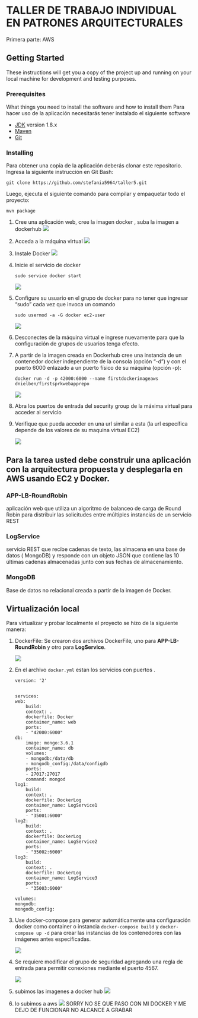 # **TALLER DE TRABAJO INDIVIDUAL EN PATRONES ARQUITECTURALES**
Primera parte: AWS



## Getting Started

These instructions will get you a copy of the project up and running on your local machine for development and testing purposes.

### Prerequisites

What things you need to install the software and how to install them
Para hacer uso de la aplicación necesitarás tener instalado el siguiente software
- [JDK](https://www.oracle.com/co/java/technologies/javase/javase8-archive-downloads.html) version 1.8.x
- [Maven](https://maven.apache.org/download.cgi)
- [Git](https://git-scm.com/downloads)


### Installing

Para obtener una copia de la aplicación deberás clonar este repositorio. Ingresa la siguiente instrucción en Git Bash:

```
git clone https://github.com/stefania5964/taller5.git
```

Luego, ejecuta el siguiente comando para compilar y empaquetar todo el proyecto:

```
mvn package
```

1. Cree una aplicación web, cree la imagen docker , suba la imagen a dockerhub
   ![](src/img/0.png)
2. Acceda a la máquina virtual
   ![](src/img/1.png)
3. Instale Docker
   ![](src/img/2.png)
4. Inicie el servicio de docker
   ```
   sudo service docker start
   ```
   ![](src/img/3.png)
   
5. Configure su usuario en el grupo de docker para no tener que ingresar “sudo” cada vez que invoca un comando
   ```
   sudo usermod -a -G docker ec2-user
   ```
   ![](src/img/4.png)
6. Desconectes de la máquina virtual e ingrese nuevamente para que la configuración de grupos de usuarios tenga efecto.
7. A partir de la imagen creada en Dockerhub cree una instancia de un contenedor docker independiente de la consola (opción “-d”) y con el puerto 6000 enlazado a un puerto físico de su máquina (opción -p):
   ```
   docker run -d -p 42000:6000 --name firstdockerimageaws dnielben/firstsprkwebapprepo
   ```
   ![](src/img/5.png)
8. Abra los puertos de entrada del security group de la máxima virtual para acceder al servicio
9. Verifique que pueda acceder  en una url similar a esta (la url específica depende de los valores de su maquina virtual EC2)

   ![](src/img/6.png)
## Para la tarea usted debe construir una aplicación con la arquitectura propuesta y desplegarla en AWS usando EC2 y Docker.
### APP-LB-RoundRobin
aplicación web que utiliza un algoritmo de balanceo de carga de Round Robin para distribuir las solicitudes entre múltiples instancias de un servicio REST

### LogService
servicio REST que recibe cadenas de texto, las almacena en una base de datos ( MongoDB) y responde con un objeto JSON que contiene las 10 últimas cadenas almacenadas junto con sus fechas de almacenamiento.

### MongoDB
Base de datos no relacional creada a partir de la imagen  de Docker.

## **Virtualización local**
Para virtualizar y probar localmente el proyecto se hizo de la siguiente manera:

1. DockerFile: Se crearon dos archivos DockerFile, uno para **APP-LB-RoundRobin** y otro para **LogService**.

    ![](src/img/7.png)

    

2. En el archivo ```docker.yml``` estan los servicios con puertos .

    ```
    version: '2'


    services:
    web:
        build:
        context: .
        dockerfile: Docker
        container_name: web
        ports:
        - "42000:6000"
    db:
        image: mongo:3.6.1
        container_name: db
        volumes:
        - mongodb:/data/db
        - mongodb_config:/data/configdb
        ports:
        - 27017:27017
        command: mongod
    log1:
        build:
        context: .
        dockerfile: DockerLog
        container_name: LogService1
        ports:
        - "35001:6000"
    log2:
        build:
        context: .
        dockerfile: DockerLog
        container_name: LogService2
        ports:
        - "35002:6000"
    log3:
        build:
        context: .
        dockerfile: DockerLog
        container_name: LogService3
        ports:
        - "35003:6000"

    volumes:
    mongodb:
    mongodb_config:
    ```

3. Use docker-compose para generar automáticamente una configuración docker como container o instancia  ```docker-compose build``` y ```docker-compose up -d``` para crear las instancias de los contenedores con las imágenes antes especificadas.

    ![](src/img/8.png)


4. Se requiere modificar el grupo de seguridad agregando una regla de entrada para permitir conexiones mediante el puerto 4567.

    ![](src/img/10.png)
5. subimos las imagenes a docker hub
   ![](src/img/11.png)
6. lo subimos a aws
   ![](src/img/9.png)
SORRY NO SE QUE PASO CON MI DOCKER Y ME DEJO DE FUNCIONAR NO ALCANCE A GRABAR

